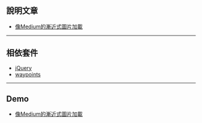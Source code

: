 ## 說明文章
- [像Medium的漸近式圖片加載](https://letswrite.tw/medium-lazyload/)

---

## 相依套件
- [jQuery](https://jquery.com/)
- [waypoints](https://imakewebthings.com/waypoints/)

---

## Demo
- [像Medium的漸近式圖片加載](https://auguston.github.io/letswrite-medium-lazyload/)
